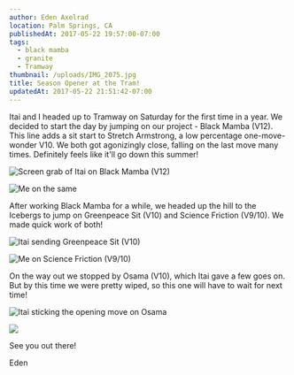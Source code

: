 ```yaml
---
author: Eden Axelrad
location: Palm Springs, CA
publishedAt: 2017-05-22 19:57:00-07:00
tags:
  - black mamba
  - granite
  - Tramway
thumbnail: /uploads/IMG_2075.jpg
title: Season Opener at the Tram!
updatedAt: 2017-05-22 21:51:42-07:00
---
```


Itai and I headed up to Tramway on Saturday for the first time in a year. We decided to start the day by jumping on our project - Black Mamba (V12). This line adds a sit start to Stretch Armstrong, a low percentage one-move-wonder V10. We both got agonizingly close, falling on the last move many times. Definitely feels like it'll go down this summer!

![Screen grab of Itai on Black Mamba (V12)](/uploads/IMG_2075.jpg)

![Me on the same](/uploads/IMG_2064.jpg)

After working Black Mamba for a while, we headed up the hill to the Icebergs to jump on Greenpeace Sit (V10) and Science Friction (V9/10). We made quick work of both!

![Itai sending Greenpeace Sit (V10)](/uploads/IMG_2069.jpg)

![Me on Science Friction (V9/10)](/uploads/IMG_2063.jpg)

On the way out we stopped by Osama (V10), which Itai gave a few goes on. But by this time we were pretty wiped, so this one will have to wait for next time!

![Itai sticking the opening move on Osama](/uploads/IMG_2058.jpg)

![](/uploads/IMG_2059.jpg)

See you out there!

Eden

